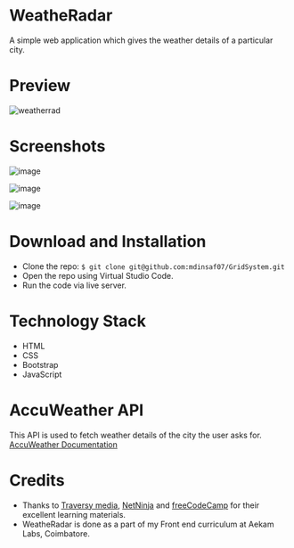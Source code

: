 # WeatheRadar
A simple web application which gives the weather details of a particular city.

# Preview
![weatherrad](https://user-images.githubusercontent.com/47892550/129972653-0214cbca-0bdf-458a-822c-85628e303936.gif)

# Screenshots

![image](https://user-images.githubusercontent.com/47892550/129972832-9c11ee2e-0fd0-4d6b-8918-00258414c2ac.png)

![image](https://user-images.githubusercontent.com/47892550/129972871-ffce97e6-f1b5-4c36-b974-ef646364e018.png)

![image](https://user-images.githubusercontent.com/47892550/129972907-20c4da29-0faa-424c-8488-c2fc36d1904e.png)

# Download and Installation
- Clone the repo: `$ git clone git@github.com:mdinsaf07/GridSystem.git`
- Open the repo using Virtual Studio Code.
- Run the code via live server.

# Technology Stack 
- HTML
- CSS
- Bootstrap
- JavaScript

# AccuWeather API
This API is used to fetch weather details of the city the user asks for. <br/>
[AccuWeather Documentation](https://developer.accuweather.com/apis)

# Credits
 - Thanks to [Traversy media](https://www.youtube.com/user/TechGuyWeb), [NetNinja](https://www.youtube.com/channel/UCW5YeuERMmlnqo4oq8vwUpg) and [freeCodeCamp](https://www.youtube.com/channel/UC8butISFwT-Wl7EV0hUK0BQ) for their excellent learning materials.
- WeatheRadar is done as a part of my Front end curriculum at Aekam Labs, Coimbatore.
  

